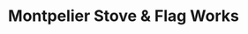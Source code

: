 ---
title: "Montpelier Stove & Flag Works"
url: /montpelier/montpelier-stove-and-flag-works/
shop: kitchen
---